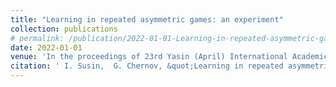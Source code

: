 ```yaml
---
title: "Learning in repeated asymmetric games: an experiment"
collection: publications
# permalink: /publication/2022-01-01-Learning-in-repeated-asymmetric-games-an-experiment
date: 2022-01-01
venue: 'In the proceedings of 23rd Yasin (April) International Academic Conference on Economic and Social Development (23rd Yasin Conference)'
citation: ' I. Susin,  G. Chernov, &quot;Learning in repeated asymmetric games: an experiment.&quot; In the proceedings of 23rd Yasin (April) International Academic Conference on Economic and Social Development (23rd Yasin Conference), 2022.'
---
```

<!-- Use [Google Scholar](https://scholar.google.com/scholar?q=Learning+in+repeated+asymmetric+games:+an+experiment){:target="_blank"} for full citation -->